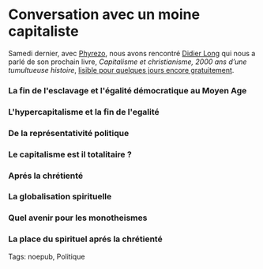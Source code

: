 # Conversation avec un moine capitaliste

Samedi dernier, avec [Phyrezo](http://blog.phyrezo.org/), nous avons rencontré [Didier Long](http://didierlong.net/) qui nous a parlé de son prochain livre, *Capitalisme et christianisme, 2000 ans d’une tumultueuse histoire*, [lisible pour quelques jours encore gratuitement](http://fr.calameo.com/read/00010398174b4c70dec7f).

### La fin de l'esclavage et l'égalité démocratique au Moyen Age

### L'hypercapitalisme et la fin de l'egalité

### De la représentativité politique

### Le capitalisme est il totalitaire ?

### Aprés la chrétienté

### La globalisation spirituelle

### Quel avenir pour les monotheismes

### La place du spirituel aprés la chrétienté

Tags: noepub, Politique